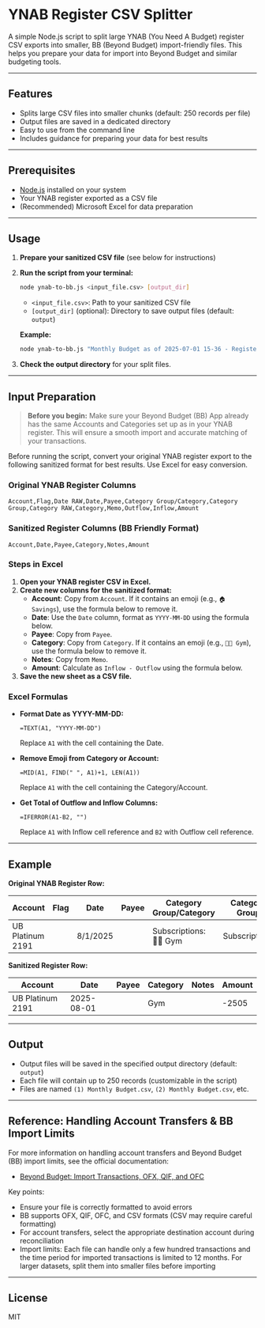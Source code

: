 # YNAB Register CSV Splitter

A simple Node.js script to split large YNAB (You Need A Budget) register CSV exports into smaller, BB (Beyond Budget) import-friendly files. This helps you prepare your data for import into Beyond Budget and similar budgeting tools.

---

## Features
- Splits large CSV files into smaller chunks (default: 250 records per file)
- Output files are saved in a dedicated directory
- Easy to use from the command line
- Includes guidance for preparing your data for best results

---

## Prerequisites
- [Node.js](https://nodejs.org/) installed on your system
- Your YNAB register exported as a CSV file
- (Recommended) Microsoft Excel for data preparation

---

## Usage

1. **Prepare your sanitized CSV file** (see below for instructions)
2. **Run the script from your terminal:**
   ```sh
   node ynab-to-bb.js <input_file.csv> [output_dir]
   ```
   - `<input_file.csv>`: Path to your sanitized CSV file
   - `[output_dir]` (optional): Directory to save output files (default: `output`)

   **Example:**
   ```sh
   node ynab-to-bb.js "Monthly Budget as of 2025-07-01 15-36 - Register.csv"
   ```

3. **Check the output directory** for your split files.

---

## Input Preparation

> **Before you begin:**
> Make sure your Beyond Budget (BB) App already has the same Accounts and Categories set up as in your YNAB register. This will ensure a smooth import and accurate matching of your transactions.

Before running the script, convert your original YNAB register export to the following sanitized format for best results. Use Excel for easy conversion.

### Original YNAB Register Columns
```
Account,Flag,Date RAW,Date,Payee,Category Group/Category,Category Group,Category RAW,Category,Memo,Outflow,Inflow,Amount
```

### Sanitized Register Columns (BB Friendly Format)
```
Account,Date,Payee,Category,Notes,Amount
```

### Steps in Excel
1. **Open your YNAB register CSV in Excel.**
2. **Create new columns for the sanitized format:**
   - **Account**: Copy from `Account`. If it contains an emoji (e.g., `🏠 Savings`), use the formula below to remove it.
   - **Date**: Use the `Date` column, format as `YYYY-MM-DD` using the formula below.
   - **Payee**: Copy from `Payee`.
   - **Category**: Copy from `Category`. If it contains an emoji (e.g., `💪🏻 Gym`), use the formula below to remove it.
   - **Notes**: Copy from `Memo`.
   - **Amount**: Calculate as `Inflow - Outflow` using the formula below.
3. **Save the new sheet as a CSV file.**

### Excel Formulas
- **Format Date as YYYY-MM-DD:**
  ```excel
  =TEXT(A1, "YYYY-MM-DD")
  ```
  Replace `A1` with the cell containing the Date.

- **Remove Emoji from Category or Account:**
  ```excel
  =MID(A1, FIND(" ", A1)+1, LEN(A1))
  ```
  Replace `A1` with the cell containing the Category/Account.

- **Get Total of Outflow and Inflow Columns:**
  ```excel
  =IFERROR(A1-B2, "")
  ```
  Replace `A1` with Inflow cell reference and `B2` with Outflow cell reference.

---

## Example

**Original YNAB Register Row:**

| Account           | Flag | Date      | Payee | Category Group/Category | Category Group | Category | Memo | Outflow | Inflow | Amount |
|-------------------|------|-----------|-------|------------------------|----------------|----------|------|---------|--------|--------|
| UB Platinum 2191  |      | 8/1/2025  |       | Subscriptions: 💪🏻 Gym | Subscriptions  | Gym      |      | 2505    | 0      | -2505  |

**Sanitized Register Row:**

| Account           | Date       | Payee | Category | Notes | Amount |
|-------------------|------------|-------|----------|-------|--------|
| UB Platinum 2191  | 2025-08-01 |       | Gym      |       | -2505  |

---

## Output
- Output files will be saved in the specified output directory (default: `output`)
- Each file will contain up to 250 records (customizable in the script)
- Files are named `(1) Monthly Budget.csv`, `(2) Monthly Budget.csv`, etc.

---

## Reference: Handling Account Transfers & BB Import Limits
For more information on handling account transfers and Beyond Budget (BB) import limits, see the official documentation:
- [Beyond Budget: Import Transactions, OFX, QIF, and OFC](https://www.beyondbudgetapp.com/import-transactions/ofx-qif-and-ofc)

Key points:
- Ensure your file is correctly formatted to avoid errors
- BB supports OFX, QIF, OFC, and CSV formats (CSV may require careful formatting)
- For account transfers, select the appropriate destination account during reconciliation
- Import limits: Each file can handle only a few hundred transactions and the time period for imported transactions is limited to 12 months. For larger datasets, split them into smaller files before importing

---

## License
MIT 
